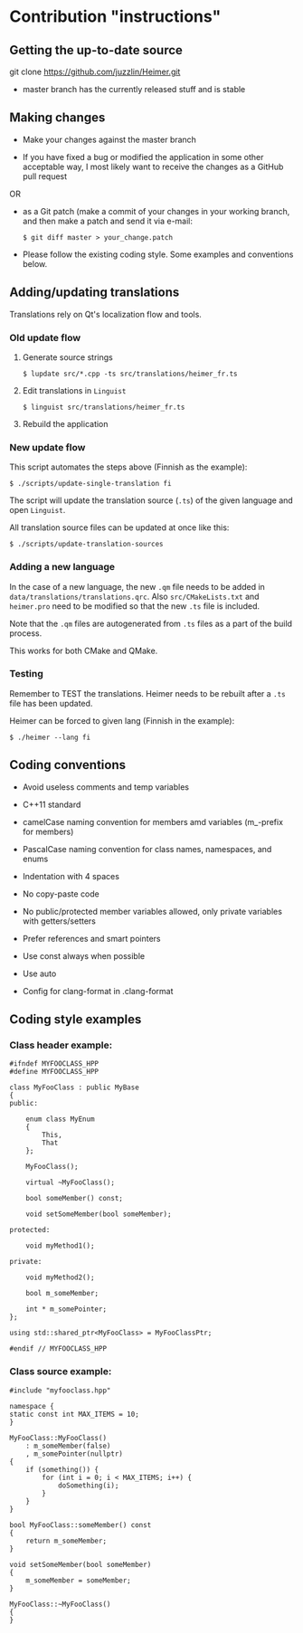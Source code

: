 # Contribution "instructions"

## Getting the up-to-date source

git clone https://github.com/juzzlin/Heimer.git

- master branch has the currently released stuff and is stable

## Making changes

- Make your changes against the master branch

- If you have fixed a bug or modified the application in some other acceptable way,
I most likely want to receive the changes as a GitHub pull request

OR

- as a Git patch (make a commit of your changes in your working branch,
and then make a patch and send it via e-mail:

    `$ git diff master > your_change.patch`

- Please follow the existing coding style. Some examples and conventions below.

## Adding/updating translations

Translations rely on Qt's localization flow and tools.

### Old update flow

1) Generate source strings

    `$ lupdate src/*.cpp -ts src/translations/heimer_fr.ts`

2) Edit translations in `Linguist`

    `$ linguist src/translations/heimer_fr.ts`

3) Rebuild the application

### New update flow

This script automates the steps above (Finnish as the example):

`$ ./scripts/update-single-translation fi`

The script will update the translation source (`.ts`) of the given language and open `Linguist`.

All translation source files can be updated at once like this:

`$ ./scripts/update-translation-sources`

### Adding a new language

In the case of a new language, the new `.qm` file needs to be added in `data/translations/translations.qrc`. Also `src/CMakeLists.txt` and `heimer.pro` need to be modified so that the new `.ts` file is included.

Note that the `.qm` files are autogenerated from `.ts` files as a part of the build process.

This works for both CMake and QMake.

### Testing

Remember to TEST the translations. Heimer needs to be rebuilt after a `.ts` file has been updated.

Heimer can be forced to given lang (Finnish in the example):

`$ ./heimer --lang fi`

## Coding conventions

* Avoid useless comments and temp variables

* C++11 standard

* camelCase naming convention for members amd variables (m_-prefix for members)

* PascalCase naming convention for class names, namespaces, and enums

* Indentation with 4 spaces

* No copy-paste code

* No public/protected member variables allowed, only private variables with getters/setters

* Prefer references and smart pointers

* Use const always when possible

* Use auto

* Config for clang-format in .clang-format

## Coding style examples

### Class header example:

```
#ifndef MYFOOCLASS_HPP
#define MYFOOCLASS_HPP

class MyFooClass : public MyBase
{
public:

    enum class MyEnum
    {
        This,
        That
    };

    MyFooClass();

    virtual ~MyFooClass();

    bool someMember() const;

    void setSomeMember(bool someMember);

protected:

    void myMethod1();

private:

    void myMethod2();

    bool m_someMember;

    int * m_somePointer;
};

using std::shared_ptr<MyFooClass> = MyFooClassPtr;

#endif // MYFOOCLASS_HPP
```

### Class source example:

```
#include "myfooclass.hpp"

namespace {
static const int MAX_ITEMS = 10;
}

MyFooClass::MyFooClass()
    : m_someMember(false)
    , m_somePointer(nullptr)
{
    if (something()) {
        for (int i = 0; i < MAX_ITEMS; i++) {
            doSomething(i);
        }
    }
}

bool MyFooClass::someMember() const
{
    return m_someMember;
}

void setSomeMember(bool someMember)
{
    m_someMember = someMember;
}

MyFooClass::~MyFooClass()
{
}
```

